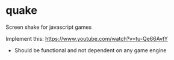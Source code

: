 # quake
Screen shake for javascript games

Implement this: https://www.youtube.com/watch?v=tu-Qe66AvtY

 - Should be functional and not dependent on any game engine
